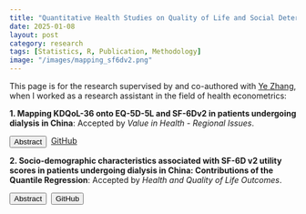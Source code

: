 ```yaml
---
title: "Quantitative Health Studies on Quality of Life and Social Determinants of Diseases"
date: 2025-01-08
layout: post
category: research
tags: [Statistics, R, Publication, Methodology]
image: "/images/mapping_sf6dv2.png"
---
```


This page is for the research supervised by and co-authored with [Ye Zhang](https://www.researchgate.net/profile/Ye-Zhang-58), when I worked as a research assistant in the field of health econometrics:

<div class="research-item">
  <p><strong>1. Mapping KDQoL-36 onto EQ-5D-5L and SF-6Dv2 in patients undergoing dialysis in China</strong>: Accepted by <em>Value in Health - Regional Issues</em>.</p>
  <div style="display: flex; gap: 0.5rem;">
    <button class="custom-button" onclick="toggleAbstract('abstract1')">Abstract</button>
    <a href="https://github.com/MoonEater0912/ALDVMM_Cross_Validation" target="_blank" class="custom-button">GitHub</a>
  </div>
  <div id="abstract1" style="display:none; border:1px dashed #aaa; padding:0.5rem; margin-top:0.5rem;">
    To develop the mapping algorithms from Kidney Disease Quality of Life-36 (KDQoL-36) scores onto the EQ-5D-5L and SF-6Dv2 utility values among the dialysis patients in China. We used data from a cross-sectional multicenter survey study in China to map KDQoL-36 onto EQ-5D-5L and SF-6Dv2. The conceptual overlap between the KDQoL-36 and the EQ-5D-5L or SF-6Dv2 was evaluated by Spearman’s correlation coefficients. Direct mapping, including OLS, GLM, Beta Regression Model (BRM), Tobit Regression Model (TRM), Censored Least Absolute Deviations model (CLAD) and Adjusted Limited Dependent Variable Mixture Model (ALDVMM), and response mapping, Seemingly UnRelated Ordered Probit Model (SUROPM), were used to derive mapping functions using the dataset. The model performance was assessed by mean absolute error (MAE) and root mean square error (RMSE) using cross-validation. A total of 378 patients (50.53% female; mean [SD] age: 49.05 [13.34]) were included in this study. The mean utility values of EQ-5D-5L and SF-6Dv2 were 0.72 and 0.57, respectively. When mapping to EQ-5D-5L, the ALDVMM with 1 component was the best-performing model (MAE = 0.1579, RMSE = 0.2289). When mapping to SF-6Dv2, the TRM was the best-performing model (MAE = 0.1108, RMSE = 0.1508). Generally, KDQoL-36 subscale scores with their square was the optimal predictor set among each model. Overall, models using KDQoL-36 subscale scores showed better fit than using the Kidney Disease Component Summary. ALDVMM and TRM models with the KDQoL-36 scores can be used to predict the EQ-5D-5L and SF-6Dv2 utility values, respectively, among dialysis patients in China.
  </div>
</div>

<div class="research-item">
  <p><strong>2. Socio-demographic characteristics associated with SF-6D v2 utility scores in patients undergoing dialysis in China: Contributions of the Quantile Regression</strong>: Accepted by <em>Health and Quality of Life Outcomes</em>.</p>
  <div style="display: flex; gap: 0.5rem;">
    <button onclick="toggleAbstract('abstract2')">Abstract</button>
    <a href="#" target="_blank">
      <button>GitHub</button>
    </a>
  </div>
  <div id="abstract2" style="display:none; border:1px dashed #aaa; padding:0.5rem; margin-top:0.5rem;">
    Generic preference-based instruments, such as the Short Form 6-Dimensions (SF-6D) and EuroQol 5-Dimensions (EQ-5D), can generate utility scores that facilitate the estimation of health-related quality of life (HRQoL) which is commonly used in cost-utility analysis. This study investigated the associations between utility scores and potential socio-demographic factors in Chinese patients with dialysis using quantile regression. Patients were recruited in a multicenter survey conducted between November 2023 and January 2024 for dialysis patients in China. Patient responses to the SF-6D version 2 (SF-6D v2) instruments were used to calculate utility scores. The relationships between utility scores and potential socio-demographic factors were examined using both Ordinary Least Squares (OLS) and quantile regression models. The Wald test was employed to test the differences in coefficients across quantiles in quantile regression. Model performance was assessed using 5-fold cross-validation. A total of 378 patients were included. Age, education level, having a loan due to illness, currently working, monthly income > 8000 and number of comorbidities were associated with utility scores. The quantile regression coefficients and Wald test suggested that the size of the associations between the utility scores and factors varied along with the utility score distribution. Quantile regression yielded more accurate fitted and predicted values compared to OLS regression. Quantile regression offers a valuable complement in analyzing factors associated with utility scores among Chinese dialysis patients. For policymakers, differentiated nonclinical strategies may be needed to improve HRQoL across varying health states within this population.
  </div>
</div>

<script>
function toggleAbstract(id) {
  var elem = document.getElementById(id);
  if (elem.style.display === "none") {
    elem.style.display = "block";
  } else {
    elem.style.display = "none";
  }
}
</script>